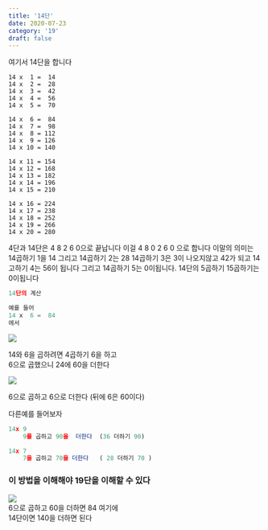 ```yaml
---
title: '14단'
date: 2020-07-23
category: '19'
draft: false
---
```

여기서 14단을 합니다

```
14 x  1 =  14
14 x  2 =  28
14 x  3 =  42
14 x  4 =  56
14 x  5 =  70

14 x  6 =  84
14 x  7 =  98
14 x  8 = 112
14 x  9 = 126
14 x 10 = 140

14 x 11 = 154
14 x 12 = 168
14 x 13 = 182
14 x 14 = 196
14 x 15 = 210

14 x 16 = 224
14 x 17 = 238
14 x 18 = 252
14 x 19 = 266
14 x 20 = 280
```

4단과 14단은 4 8 2 6 0으로 끝납니다
이걸 4 8 0
        2 6 0
  으로 합니다
  이말의 의미는 14곱하기 1을 14 그리고 14곱하기 2는 28 
                        14곱하기 3은 3이 나오지않고 42가 되고 14고하기 4는 56이 됩니다
                        그리고 14곱하기 5는 0이됩니다. 
                        14단의 5곱하기 15곱하기는 0이됩니다
```js
14단의 계산

예를 들어 
14 x  6 =  84
에서

```

![](https://i.ibb.co/1JtPkJq/Screen-Shot-2020-07-14-at-1-39-16-PM.png)

14와 6을 곱하려면 4곱하기 6을 하고  
6으로 곱했으니 24에 60을 더한다

![](https://i.ibb.co/MM80pGc/Screen-Shot-2020-07-14-at-1-50-08-PM.png)

6으로 곱하고 6으로 더한다 (뒤에 6은 60이다)

다른예를 들어보자

```js
14x 9
    9를 곱하고 90을  더한다  (36 더하기 90)

14x 7
    7을 곱하고 70을 더한다   ( 28 더하기 70 )

```

### 이 방법을 이해해야 19단을 이해할 수 있다

![](https://i.ibb.co/xfstNsf/Screen-Shot-2020-07-14-at-1-57-34-PM.png)  
6으로 곱하고 60을 더하면 84 여기에  
14단이면 140을 더하면 된다

<!--stackedit_data:
eyJoaXN0b3J5IjpbLTQ4Mjk5MDY4NiwtMTA3OTQ3MDQxMCwyMD
Y4MDU4NjU1LC0xMzQ5MTQ3MjcyLC0xNzY3Mjg1OTIzXX0=
-->